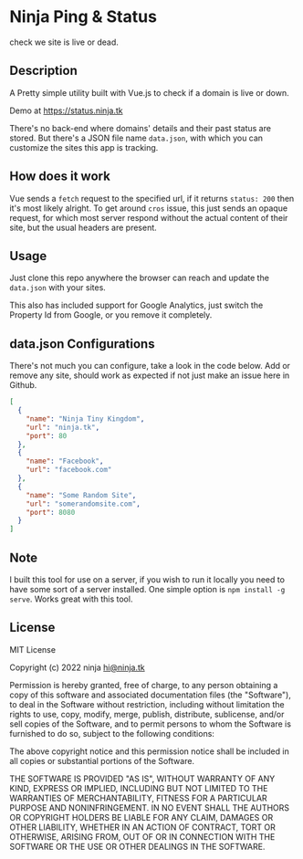 # Ninja Ping & Status

check we site is live or dead.

## Description

A Pretty simple utility built with Vue.js to check if a domain is live or down.

Demo at https://status.ninja.tk

There's no back-end where domains' details and their past status are stored.
But there's a JSON file name `data.json`, with which you can customize the sites this app is tracking.



## How does it work

Vue sends a `fetch` request to the specified url, if it returns `status: 200` then it's most likely alright.
To get around `cros` issue, this just sends an opaque request, for which most server respond without the actual
content of their site, but the usual headers are present.


## Usage

Just clone this repo anywhere the browser can reach and update the `data.json` with your sites.

This also has included support for Google Analytics, just switch the Property Id from Google, or you 
remove it completely.


## data.json Configurations

There's not much you can configure, take a look in the code below. Add or remove any site, should work as expected
if not just make an issue here in Github.

``` json
[
  {
    "name": "Ninja Tiny Kingdom",
    "url": "ninja.tk",
    "port": 80
  },
  {
    "name": "Facebook",
    "url": "facebook.com"
  },
  {
    "name": "Some Random Site",
    "url": "somerandomsite.com",
    "port": 8080
  }
]
```

## Note
I built this tool for use on a server, if you wish to run it locally you need to have some sort of a server installed. One simple option is `npm install -g serve`. Works great with this tool.

## License
MIT License

Copyright (c) 2022 ninja <hi@ninja.tk>

Permission is hereby granted, free of charge, to any person obtaining a copy
of this software and associated documentation files (the "Software"), to deal
in the Software without restriction, including without limitation the rights
to use, copy, modify, merge, publish, distribute, sublicense, and/or sell
copies of the Software, and to permit persons to whom the Software is
furnished to do so, subject to the following conditions:

The above copyright notice and this permission notice shall be included in all
copies or substantial portions of the Software.

THE SOFTWARE IS PROVIDED "AS IS", WITHOUT WARRANTY OF ANY KIND, EXPRESS OR
IMPLIED, INCLUDING BUT NOT LIMITED TO THE WARRANTIES OF MERCHANTABILITY,
FITNESS FOR A PARTICULAR PURPOSE AND NONINFRINGEMENT. IN NO EVENT SHALL THE
AUTHORS OR COPYRIGHT HOLDERS BE LIABLE FOR ANY CLAIM, DAMAGES OR OTHER
LIABILITY, WHETHER IN AN ACTION OF CONTRACT, TORT OR OTHERWISE, ARISING FROM,
OUT OF OR IN CONNECTION WITH THE SOFTWARE OR THE USE OR OTHER DEALINGS IN THE
SOFTWARE.
